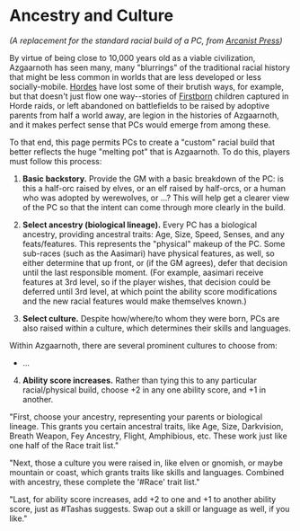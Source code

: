 # Ancestry and Culture
*(A replacement for the standard racial build of a PC, from [Arcanist Press](https://twitter.com/ArcanistPress/status/1356336296919183365?s=20))*

By virtue of being close to 10,000 years old as a viable civilization, Azgaarnoth has seen many, many "blurrings" of the traditional racial history that might be less common in worlds that are less developed or less socially-mobile. [Hordes](Hordish.md) have lost some of their brutish ways, for example, but that doesn't just flow one way--stories of [Firstborn](Firstborn.md) children captured in Horde raids, or left abandoned on battlefields to be raised by adoptive parents from half a world away, are legion in the histories of Azgaarnoth, and it makes perfect sense that PCs would emerge from among these.

To that end, this page permits PCs to create a "custom" racial build that better reflects the huge "melting pot" that is Azgaarnoth. To do this, players must follow this process:

1. **Basic backstory.** Provide the GM with a basic breakdown of the PC: is this a half-orc raised by elves, or an elf raised by half-orcs, or a human who was adopted by werewolves, or ...? This will help get a clearer view of the PC so that the intent can come through more clearly in the build.

2. **Select ancestry (biological lineage).** Every PC has a biological ancestry, providing ancestral traits: Age, Size, Speed, Senses, and any feats/features. This represents the "physical" makeup of the PC. Some sub-races (such as the Aasimari) have physical features, as well, so either determine that up front, or (if the GM agrees), defer that decision until the last responsible moment. (For example, aasimari receive features at 3rd level, so if the player wishes, that decision could be deferred until 3rd level, at which point the ability score modifications and the new racial features would make themselves known.)

3. **Select culture.** Despite how/where/to whom they were born, PCs are also raised within a culture, which determines their skills and languages.

Within Azgaarnoth, there are several prominent cultures to choose from:
* ...

4. **Ability score increases.** Rather than tying this to any particular racial/physical build, choose +2 in any one ability score, and +1 in another.

"First, choose your ancestry, representing your parents or biological lineage. This grants you certain ancestral traits, like Age, Size, Darkvision, Breath Weapon, Fey Ancestry, Flight, Amphibious, etc. These work just like one half of the Race trait list."

"Next, those a culture you were raised in, like elven or gnomish, or maybe mountain or coast, which grants traits like skills and languages. Combined with ancestry, these complete the '#Race' trait list."

"Last, for ability score increases, add +2 to one and +1 to another ability score, just as #Tashas suggests. Swap out a skill or language as well, if you like."


